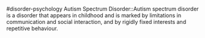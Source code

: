 #disorder-psychology 
Autism Spectrum Disorder::Autism spectrum disorder is a disorder that appears in childhood and is marked by limitations in communication and social interaction, and by rigidly fixed interests and repetitive behaviour.